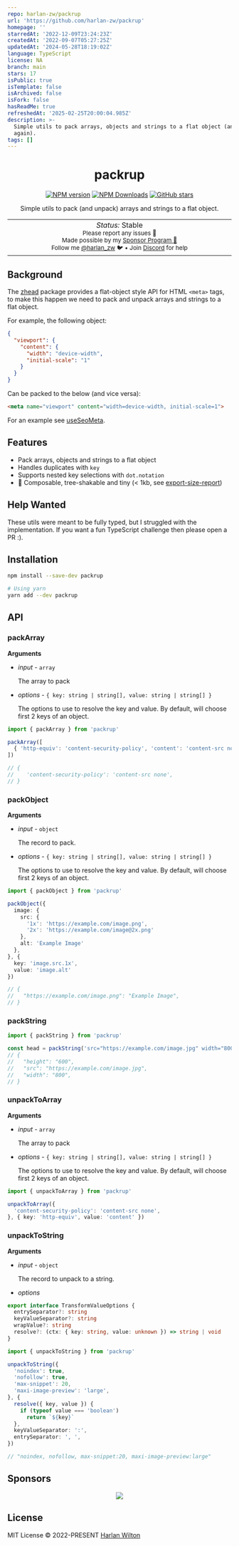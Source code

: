 ```yaml
---
repo: harlan-zw/packrup
url: 'https://github.com/harlan-zw/packrup'
homepage: ''
starredAt: '2022-12-09T23:24:23Z'
createdAt: '2022-09-07T05:27:25Z'
updatedAt: '2024-05-28T18:19:02Z'
language: TypeScript
license: NA
branch: main
stars: 17
isPublic: true
isTemplate: false
isArchived: false
isFork: false
hasReadMe: true
refreshedAt: '2025-02-25T20:00:04.985Z'
description: >-
  Simple utils to pack arrays, objects and strings to a flat object (and back
  again).
tags: []
---
```


<h1 align='center'>packrup</h1>

<p align="center">
<a href='https://github.com/harlan-zw/packrup/actions/workflows/test.yml'>
</a>
<a href="https://www.npmjs.com/package/packrup" target="__blank"><img src="https://img.shields.io/npm/v/packrup?style=flat&colorA=002438&colorB=28CF8D" alt="NPM version"></a>
<a href="https://www.npmjs.com/package/packrup" target="__blank"><img alt="NPM Downloads" src="https://img.shields.io/npm/dm/packrup?flat&colorA=002438&colorB=28CF8D"></a>
<a href="https://github.com/harlan-zw/packrup" target="__blank"><img alt="GitHub stars" src="https://img.shields.io/github/stars/harlan-zw/packrup?flat&colorA=002438&colorB=28CF8D"></a>
</p>

<p align="center">
Simple utils to pack (and unpack) arrays and strings to a flat object.
</p>

<p align="center">
<table>
<tbody>
<td align="center">
<img width="800" height="0" /><br>
<i>Status:</i> Stable</b> <br>
<sup> Please report any issues 🐛</sup><br>
<sub>Made possible by my <a href="https://github.com/sponsors/harlan-zw">Sponsor Program 💖</a><br> Follow me <a href="https://twitter.com/harlan_zw">@harlan_zw</a> 🐦 • Join <a href="https://discord.gg/275MBUBvgP">Discord</a> for help</sub><br>
<img width="800" height="0" />
</td>
</tbody>
</table>
</p>

## Background

The [zhead](https://github.com/harlan-zw/zhead) package provides a flat-object style API for HTML `<meta>` tags,
to make this happen we need to pack and unpack arrays and strings to a flat object.

For example, the following object:

```json
{
  "viewport": {
    "content": {
      "width": "device-width",
      "initial-scale": "1"
    }
  }
}
```

Can be packed to the below (and vice versa):

```html
<meta name="viewport" content="width=device-width, initial-scale=1">
```

For an example see [useSeoMeta](https://github.com/unjs/unhead/blob/main/packages/shared/src/meta.ts).

## Features

- Pack arrays, objects and strings to a flat object
- Handles duplicates with `key`
- Supports nested key selections with `dot.notation`
- 🌳 Composable, tree-shakable and tiny (< 1kb, see [export-size-report](https://github.com/harlan-zw/packrup/blob/main/export-size-report.json))

## Help Wanted

These utils were meant to be fully typed, but I struggled with the implementation. If you want a fun TypeScript challenge
then please open a PR :).

## Installation

```bash
npm install --save-dev packrup

# Using yarn
yarn add --dev packrup
```

## API

### packArray

**Arguments**

- _input_ - `array`

  The array to pack

- _options_ -  `{ key: string | string[], value: string | string[] }`

  The options to use to resolve the key and value.
  By default, will choose first 2 keys of an object.

```ts
import { packArray } from 'packrup'

packArray([
  { 'http-equiv': 'content-security-policy', 'content': 'content-src none' }
])

// {
//    'content-security-policy': 'content-src none',
// }
```

### packObject

**Arguments**

- _input_ - `object`

  The record to pack.

- _options_ -  `{ key: string | string[], value: string | string[] }`

  The options to use to resolve the key and value.
  By default, will choose first 2 keys of an object.

```ts
import { packObject } from 'packrup'

packObject({
  image: {
    src: {
      '1x': 'https://example.com/image.png',
      '2x': 'https://example.com/image@2x.png'
    },
    alt: 'Example Image'
  },
}, {
  key: 'image.src.1x',
  value: 'image.alt'
})

// {
//   "https://example.com/image.png": "Example Image",
// }
```

### packString

```ts
import { packString } from 'packrup'

const head = packString('src="https://example.com/image.jpg" width="800" height="600"')
// {
//   "height": "600",
//   "src": "https://example.com/image.jpg",
//   "width": "800",
// }
```

### unpackToArray

**Arguments**

- _input_ - `array`

  The array to pack

- _options_ -  `{ key: string | string[], value: string | string[] }`

  The options to use to resolve the key and value.
  By default, will choose first 2 keys of an object.

```ts
import { unpackToArray } from 'packrup'

unpackToArray({
  'content-security-policy': 'content-src none',
}, { key: 'http-equiv', value: 'content' })
```

### unpackToString

**Arguments**

- _input_ - `object`

  The record to unpack to a string.

- _options_

```ts
export interface TransformValueOptions {
  entrySeparator?: string
  keyValueSeparator?: string
  wrapValue?: string
  resolve?: (ctx: { key: string, value: unknown }) => string | void
}
```

```ts
import { unpackToString } from 'packrup'

unpackToString({
  'noindex': true,
  'nofollow': true,
  'max-snippet': 20,
  'maxi-image-preview': 'large',
}, {
  resolve({ key, value }) {
    if (typeof value === 'boolean')
      return `${key}`
  },
  keyValueSeparator: ':',
  entrySeparator: ', ',
})

// "noindex, nofollow, max-snippet:20, maxi-image-preview:large"
```

## Sponsors

<p align="center">
  <a href="https://raw.githubusercontent.com/harlan-zw/static/main/sponsors.svg">
    <img src='https://raw.githubusercontent.com/harlan-zw/static/main/sponsors.svg'/>
  </a>
</p>

## License

MIT License © 2022-PRESENT [Harlan Wilton](https://github.com/harlan-zw)

